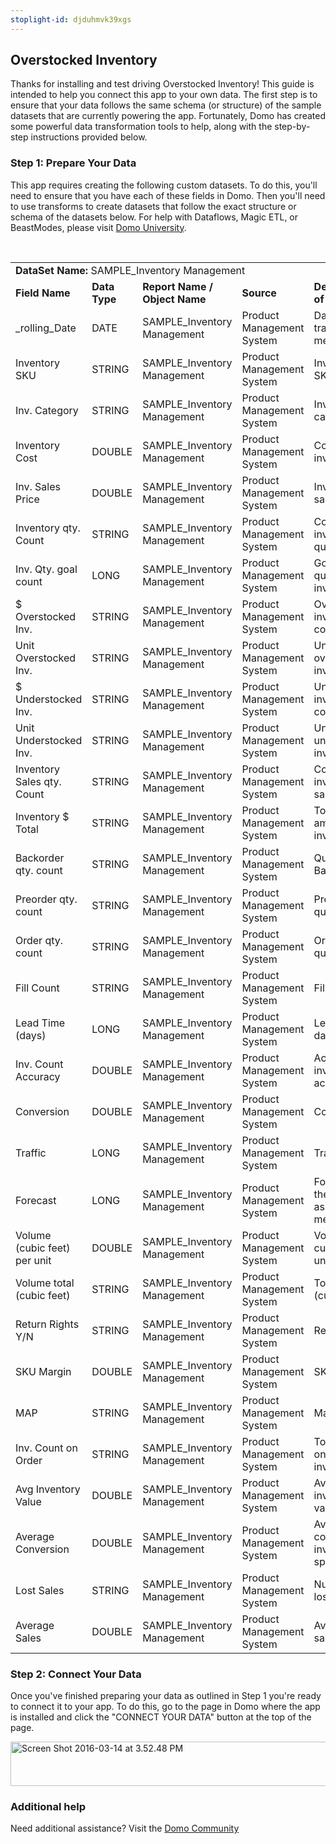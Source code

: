 ```yaml
---
stoplight-id: djduhmvk39xgs
---
```


<div class="col-md-12 content-panel">
                <h2>Overstocked Inventory</h2>
                <p></p><p>Thanks for installing and test driving <span id="title">Overstocked Inventory</span>! This guide is intended to help you connect this app to your own data. The first step is to ensure that your data follows the same schema (or structure) of the sample datasets that are currently powering the app. Fortunately, Domo has created some powerful data transformation tools to help, along with the step-by-step instructions provided below.</p><div class="doc-row" id="Step%201:%20Identify%20Required%20Data%20Fields"><h3 class="doc-row-title">Step 1: Prepare Your Data</h3><div class="small-pad-bottom"><p>This app requires creating the following custom datasets. To do this, you'll need to ensure that you have each of these fields in Domo. Then you'll need to use transforms to create datasets that follow the exact structure or schema of the datasets below. For help with Dataflows, Magic ETL, or BeastModes, please visit <a href="https://university.domo.com/" target="_blank">Domo University</a>.</p></div>
                <br>
                <div id="custom-data-container"><table id="SAMPLE_Inventory-Management"><tbody><tr><td colspan="6"><strong>DataSet Name:</strong> <span class="value">SAMPLE_Inventory Management</span></td></tr><!--tr>    <td colspan="6"></td></tr--><tr><td><strong>Field Name</strong></td><td><strong>Data Type</strong></td><td><strong>Report Name / Object Name</strong></td><td><strong>Source </strong></td><td colspan="2"><strong>Description of Field</strong></td></tr><tr><td>_rolling_Date</td><td>DATE</td><td>SAMPLE_Inventory Management</td><td>Product Management System</td><td colspan="2">Date of tracked metrics</td></tr><tr><td>Inventory SKU</td><td>STRING</td><td>SAMPLE_Inventory Management</td><td>Product Management System</td><td colspan="2">Inventory SKU's </td></tr><tr><td>Inv. Category</td><td>STRING</td><td>SAMPLE_Inventory Management</td><td>Product Management System</td><td colspan="2">Inventory in category</td></tr><tr><td>Inventory Cost</td><td>DOUBLE</td><td>SAMPLE_Inventory Management</td><td>Product Management System</td><td colspan="2">Cost of inventory</td></tr><tr><td>Inv. Sales Price</td><td>DOUBLE</td><td>SAMPLE_Inventory Management</td><td>Product Management System</td><td colspan="2">Inventory sales price</td></tr><tr><td>Inventory qty. Count</td><td>STRING</td><td>SAMPLE_Inventory Management</td><td>Product Management System</td><td colspan="2">Count of inventory quantity</td></tr><tr><td>Inv. Qty. goal count</td><td>LONG</td><td>SAMPLE_Inventory Management</td><td>Product Management System</td><td colspan="2">Goal of quantity of inventory</td></tr><tr><td>$ Overstocked Inv.</td><td>STRING</td><td>SAMPLE_Inventory Management</td><td>Product Management System</td><td colspan="2">Overstocked inventory cost</td></tr><tr><td>Unit Overstocked Inv.</td><td>STRING</td><td>SAMPLE_Inventory Management</td><td>Product Management System</td><td colspan="2">Unit overstocked inventory</td></tr><tr><td>$ Understocked Inv.</td><td>STRING</td><td>SAMPLE_Inventory Management</td><td>Product Management System</td><td colspan="2">Unverstocked inventory cost</td></tr><tr><td>Unit Understocked Inv.</td><td>STRING</td><td>SAMPLE_Inventory Management</td><td>Product Management System</td><td colspan="2">Unit understocked inventory</td></tr><tr><td>Inventory Sales qty. Count</td><td>STRING</td><td>SAMPLE_Inventory Management</td><td>Product Management System</td><td colspan="2">Count of inventory sales quantity</td></tr><tr><td>Inventory $ Total</td><td>STRING</td><td>SAMPLE_Inventory Management</td><td>Product Management System</td><td colspan="2">Total dollary amount of inventory</td></tr><tr><td>Backorder qty. count</td><td>STRING</td><td>SAMPLE_Inventory Management</td><td>Product Management System</td><td colspan="2">Quantity of Backlong </td></tr><tr><td>Preorder qty. count</td><td>STRING</td><td>SAMPLE_Inventory Management</td><td>Product Management System</td><td colspan="2">Preorder quantity </td></tr><tr><td>Order qty. count</td><td>STRING</td><td>SAMPLE_Inventory Management</td><td>Product Management System</td><td colspan="2">Order quantity </td></tr><tr><td>Fill Count</td><td>STRING</td><td>SAMPLE_Inventory Management</td><td>Product Management System</td><td colspan="2">Fill count</td></tr><tr><td>Lead Time (days)</td><td>LONG</td><td>SAMPLE_Inventory Management</td><td>Product Management System</td><td colspan="2">Lead time in days</td></tr><tr><td>Inv. Count Accuracy</td><td>DOUBLE</td><td>SAMPLE_Inventory Management</td><td>Product Management System</td><td colspan="2">Accuracy of inventory acount</td></tr><tr><td>Conversion</td><td>DOUBLE</td><td>SAMPLE_Inventory Management</td><td>Product Management System</td><td colspan="2">Conversion</td></tr><tr><td>Traffic</td><td>LONG</td><td>SAMPLE_Inventory Management</td><td>Product Management System</td><td colspan="2">Traffic</td></tr><tr><td>Forecast</td><td>LONG</td><td>SAMPLE_Inventory Management</td><td>Product Management System</td><td colspan="2">Forecast of the associated metrics</td></tr><tr><td>Volume (cubic feet) per unit</td><td>DOUBLE</td><td>SAMPLE_Inventory Management</td><td>Product Management System</td><td colspan="2">Volume in cubic feet per unit</td></tr><tr><td>Volume total (cubic feet)</td><td>STRING</td><td>SAMPLE_Inventory Management</td><td>Product Management System</td><td colspan="2">Total volume (cubit feet)</td></tr><tr><td>Return Rights Y/N</td><td>STRING</td><td>SAMPLE_Inventory Management</td><td>Product Management System</td><td colspan="2">Return rights </td></tr><tr><td>SKU Margin</td><td>DOUBLE</td><td>SAMPLE_Inventory Management</td><td>Product Management System</td><td colspan="2">SKU margin</td></tr><tr><td>MAP</td><td>STRING</td><td>SAMPLE_Inventory Management</td><td>Product Management System</td><td colspan="2">Map</td></tr><tr><td>Inv. Count on Order</td><td>STRING</td><td>SAMPLE_Inventory Management</td><td>Product Management System</td><td colspan="2">Total count on orders in inventory</td></tr><tr><td>Avg Inventory Value</td><td>DOUBLE</td><td>SAMPLE_Inventory Management</td><td>Product Management System</td><td colspan="2">Average inventory value</td></tr><tr><td>Average Conversion</td><td>DOUBLE</td><td>SAMPLE_Inventory Management</td><td>Product Management System</td><td colspan="2">Average conversion of inventory space</td></tr><tr><td>Lost Sales</td><td>STRING</td><td>SAMPLE_Inventory Management</td><td>Product Management System</td><td colspan="2">Number of lost sales</td></tr><tr><td>Average Sales</td><td>DOUBLE</td><td>SAMPLE_Inventory Management</td><td>Product Management System</td><td colspan="2">Average sales</td></tr></tbody></table><div class="doc-row medium-pad-top">
                <h3 class="doc-row-title">Step 2: Connect Your Data</h3>
                <div class="small-pad-bottom">
                    <p>Once you've finished preparing your data as outlined in Step 1 you're ready to connect it to your app. To do this, go to the page in Domo where the app is installed and click the "CONNECT YOUR DATA" button at the top of the page.</p>
                    <p class="small-pad">
                    <img class="alignnone size-full wp-image-1207" src="https://s3.amazonaws.com/development.domo.com/wp-content/uploads/2016/03/14155707/Screen-Shot-2016-03-14-at-3.52.48-PM1.png" alt="Screen Shot 2016-03-14 at 3.52.48 PM" width="1158" height="71">
                    </p>
                    <div id="ooyalaplayer-IyYTc1MjE61NwLdtrxXvZuhH-dSGbWnR" class="ooyalaplayer"></div>
                    <script>
                        OO.ready(function() {
                            OO.Player.create("ooyalaplayer-IyYTc1MjE61NwLdtrxXvZuhH-dSGbWnR", "IyYTc1MjE61NwLdtrxXvZuhH-dSGbWnR", {
                                height: 380
                            });
                        });
                    </script>
                </div>
                <h3 class="doc-row-title">Additional help</h3>
                <div class="small-pad-bottom">
                    <p>Need additional assistance? Visit the <a href="https://dojo.domo.com">Domo Community</a></p>
                </div>
            </div></div></div><p></p>            </div>